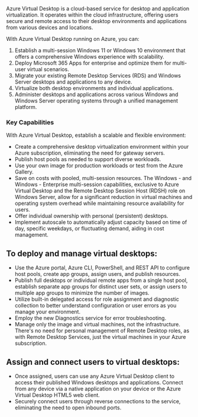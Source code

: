 Azure Virtual Desktop is a cloud-based service for desktop and application virtualization. It operates within the cloud infrastructure, offering users secure and remote access to their desktop environments and applications from various devices and locations.

With Azure Virtual Desktop running on Azure, you can:

1. Establish a multi-session Windows 11 or Windows 10 environment that offers a comprehensive Windows experience with scalability.
1. Deploy Microsoft 365 Apps for enterprise and optimize them for multi-user virtual scenarios.
1. Migrate your existing Remote Desktop Services (RDS) and Windows Server desktops and applications to any device.
1. Virtualize both desktop environments and individual applications.
1. Administer desktops and applications across various Windows and Windows Server operating systems through a unified management platform.

### Key Capabilities
With Azure Virtual Desktop, establish a scalable and flexible environment:

 - Create a comprehensive desktop virtualization environment within your Azure subscription, eliminating the need for gateway servers.
 - Publish host pools as needed to support diverse workloads.
 - Use your own image for production workloads or test from the Azure Gallery.
 - Save on costs with pooled, multi-session resources. The Windows  - and Windows  - Enterprise multi-session capabilities, exclusive to Azure Virtual Desktop and the Remote Desktop Session Host (RDSH) role on Windows Server, allow for a significant reduction in virtual machines and operating system overhead while maintaining resource availability for users.
 - Offer individual ownership with personal (persistent) desktops.
 - Implement autoscale to automatically adjust capacity based on time of day, specific weekdays, or fluctuating demand, aiding in cost management.

## To deploy and manage virtual desktops:

 - Use the Azure portal, Azure CLI, PowerShell, and REST API to configure host pools, create app groups, assign users, and publish resources.
 - Publish full desktops or individual remote apps from a single host pool, establish separate app groups for distinct user sets, or assign users to multiple app groups to minimize the number of images.
 - Utilize built-in delegated access for role assignment and diagnostic collection to better understand configuration or user errors as you manage your environment.
 - Employ the new Diagnostics service for error troubleshooting.
 - Manage only the image and virtual machines, not the infrastructure. There's no need for personal management of Remote Desktop roles, as with Remote Desktop Services, just the virtual machines in your Azure subscription.

## Assign and connect users to virtual desktops:

 - Once assigned, users can use any Azure Virtual Desktop client to access their published Windows desktops and applications. Connect from any device via a native application on your device or the Azure Virtual Desktop HTML5 web client.
 - Securely connect users through reverse connections to the service, eliminating the need to open inbound ports.